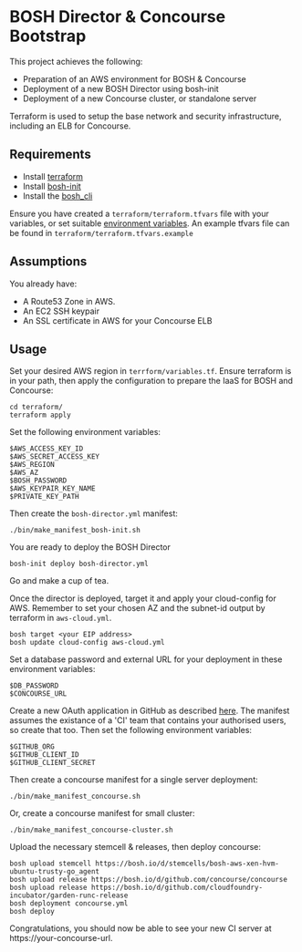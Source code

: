 BOSH Director & Concourse Bootstrap
===================================

This project achieves the following:

- Preparation of an AWS environment for BOSH & Concourse
- Deployment of a new BOSH Director using bosh-init
- Deployment of a new Concourse cluster, or standalone server

Terraform is used to setup the base network and security infrastructure, including an ELB for Concourse.

Requirements
-----

- Install [terraform](https://www.terraform.io/intro/getting-started/install.html)
- Install [bosh-init](https://bosh.io/docs/install-bosh-init.html)
- Install the [bosh_cli](https://bosh.io/docs/bosh-cli.html)

Ensure you have created a `terraform/terraform.tfvars` file with your variables, or set suitable [environment variables](https://www.terraform.io/docs/configuration/variables.html). An example tfvars file can be found in `terraform/terraform.tfvars.example`

Assumptions
-----

You already have:

- A Route53 Zone in AWS.
- An EC2 SSH keypair
- An SSL certificate in AWS for your Concourse ELB

Usage
-----

Set your desired AWS region in `terrform/variables.tf`. Ensure terraform is in your path, then apply the configuration to prepare the IaaS for BOSH and Concourse:

```
cd terraform/
terraform apply
```
Set the following environment variables:

```
$AWS_ACCESS_KEY_ID
$AWS_SECRET_ACCESS_KEY
$AWS_REGION
$AWS_AZ
$BOSH_PASSWORD
$AWS_KEYPAIR_KEY_NAME
$PRIVATE_KEY_PATH
```

Then create the `bosh-director.yml` manifest:
```
./bin/make_manifest_bosh-init.sh
```

You are ready to deploy the BOSH Director
```
bosh-init deploy bosh-director.yml
```

Go and make a cup of tea.

Once the director is deployed, target it and apply your cloud-config for AWS.
Remember to set your chosen AZ and the subnet-id output by terraform in `aws-cloud.yml`.

```
bosh target <your EIP address>
bosh update cloud-config aws-cloud.yml
```

Set a database password and external URL for your deployment in these environment variables:

```
$DB_PASSWORD
$CONCOURSE_URL
```
Create a new OAuth application in GitHub as described [here](http://concourse.ci/authentication.html). The manifest assumes the existance of a 'CI' team that contains your authorised users, so create that too. Then set the following environment variables:

```
$GITHUB_ORG
$GITHUB_CLIENT_ID
$GITHUB_CLIENT_SECRET
```

Then create a concourse manifest for a single server deployment:
```
./bin/make_manifest_concourse.sh
```
Or, create a concourse manifest for small cluster:
```
./bin/make_manifest_concourse-cluster.sh
```

Upload the necessary stemcell & releases, then deploy concourse:
```
bosh upload stemcell https://bosh.io/d/stemcells/bosh-aws-xen-hvm-ubuntu-trusty-go_agent
bosh upload release https://bosh.io/d/github.com/concourse/concourse
bosh upload release https://bosh.io/d/github.com/cloudfoundry-incubator/garden-runc-release
bosh deployment concourse.yml
bosh deploy
```

Congratulations, you should now be able to see your new CI server at https://your-concourse-url.
